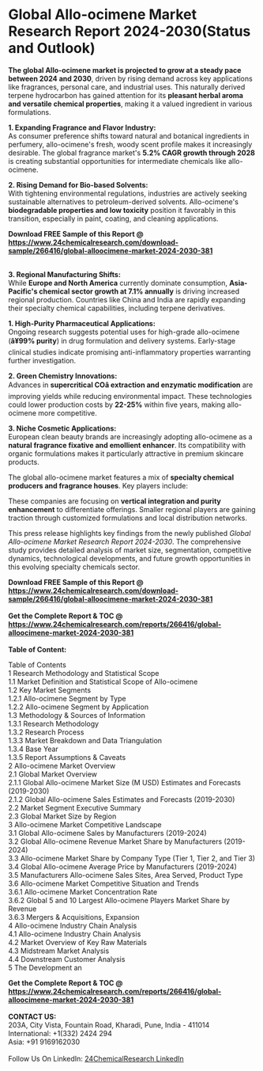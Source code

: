 <h1>Global Allo-ocimene Market Research Report 2024-2030(Status and Outlook)</h1><p><strong>The global Allo-ocimene market is projected to grow at a steady pace between 2024 and 2030</strong>, driven by rising demand across key applications like fragrances, personal care, and industrial uses. This naturally derived terpene hydrocarbon has gained attention for its <strong>pleasant herbal aroma and versatile chemical properties</strong>, making it a valued ingredient in various formulations.</p><p><strong>1. Expanding Fragrance and Flavor Industry:</strong><br>
As consumer preference shifts toward natural and botanical ingredients in perfumery, allo-ocimene's fresh, woody scent profile makes it increasingly desirable. The global fragrance market's <strong>5.2% CAGR growth through 2028</strong> is creating substantial opportunities for intermediate chemicals like allo-ocimene.</p><p><strong>2. Rising Demand for Bio-based Solvents:</strong><br>
With tightening environmental regulations, industries are actively seeking sustainable alternatives to petroleum-derived solvents. Allo-ocimene's <strong>biodegradable properties and low toxicity</strong> position it favorably in this transition, especially in paint, coating, and cleaning applications.</p><div><b>Download FREE Sample of this Report @ 
            <a href="https://www.24chemicalresearch.com/download-sample/266416/global-alloocimene-market-2024-2030-381">
            https://www.24chemicalresearch.com/download-sample/266416/global-alloocimene-market-2024-2030-381</a></b></div><br><p><strong>3. Regional Manufacturing Shifts:</strong><br>
While <strong>Europe and North America</strong> currently dominate consumption, <strong>Asia-Pacific's chemical sector growth at 7.1% annually</strong> is driving increased regional production. Countries like China and India are rapidly expanding their specialty chemical capabilities, including terpene derivatives.</p><p><strong>1. High-Purity Pharmaceutical Applications:</strong><br>
Ongoing research suggests potential uses for high-grade allo-ocimene (<strong>â¥99% purity</strong>) in drug formulation and delivery systems. Early-stage clinical studies indicate promising anti-inflammatory properties warranting further investigation.</p><p><strong>2. Green Chemistry Innovations:</strong><br>
Advances in <strong>supercritical COâ extraction and enzymatic modification</strong> are improving yields while reducing environmental impact. These technologies could lower production costs by <strong>22-25%</strong> within five years, making allo-ocimene more competitive.</p><p><strong>3. Niche Cosmetic Applications:</strong><br>
European clean beauty brands are increasingly adopting allo-ocimene as a <strong>natural fragrance fixative and emollient enhancer</strong>. Its compatibility with organic formulations makes it particularly attractive in premium skincare products.</p><p>The global allo-ocimene market features a mix of <strong>specialty chemical producers and fragrance houses</strong>. Key players include:</p><p>These companies are focusing on <strong>vertical integration and purity enhancement</strong> to differentiate offerings. Smaller regional players are gaining traction through customized formulations and local distribution networks.</p><p>This press release highlights key findings from the newly published <em>Global Allo-ocimene Market Research Report 2024-2030</em>. The comprehensive study provides detailed analysis of market size, segmentation, competitive dynamics, technological developments, and future growth opportunities in this evolving specialty chemicals sector.</p><div><b>Download FREE Sample of this Report @ 
            <a href="https://www.24chemicalresearch.com/download-sample/266416/global-alloocimene-market-2024-2030-381">
            https://www.24chemicalresearch.com/download-sample/266416/global-alloocimene-market-2024-2030-381</a></b></div><br><div><b>Get the Complete Report & TOC @ 
            <a href="https://www.24chemicalresearch.com/reports/266416/global-alloocimene-market-2024-2030-381">
            https://www.24chemicalresearch.com/reports/266416/global-alloocimene-market-2024-2030-381</a></b></div><br>
            <b>Table of Content:</b><p>Table of Contents<br />
1 Research Methodology and Statistical Scope<br />
1.1 Market Definition and Statistical Scope of Allo-ocimene<br />
1.2 Key Market Segments<br />
1.2.1 Allo-ocimene Segment by Type<br />
1.2.2 Allo-ocimene Segment by Application<br />
1.3 Methodology & Sources of Information<br />
1.3.1 Research Methodology<br />
1.3.2 Research Process<br />
1.3.3 Market Breakdown and Data Triangulation<br />
1.3.4 Base Year<br />
1.3.5 Report Assumptions & Caveats<br />
2 Allo-ocimene Market Overview<br />
2.1 Global Market Overview<br />
2.1.1 Global Allo-ocimene Market Size (M USD) Estimates and Forecasts (2019-2030)<br />
2.1.2 Global Allo-ocimene Sales Estimates and Forecasts (2019-2030)<br />
2.2 Market Segment Executive Summary<br />
2.3 Global Market Size by Region<br />
3 Allo-ocimene Market Competitive Landscape<br />
3.1 Global Allo-ocimene Sales by Manufacturers (2019-2024)<br />
3.2 Global Allo-ocimene Revenue Market Share by Manufacturers (2019-2024)<br />
3.3 Allo-ocimene Market Share by Company Type (Tier 1, Tier 2, and Tier 3)<br />
3.4 Global Allo-ocimene Average Price by Manufacturers (2019-2024)<br />
3.5 Manufacturers Allo-ocimene Sales Sites, Area Served, Product Type<br />
3.6 Allo-ocimene Market Competitive Situation and Trends<br />
3.6.1 Allo-ocimene Market Concentration Rate<br />
3.6.2 Global 5 and 10 Largest Allo-ocimene Players Market Share by Revenue<br />
3.6.3 Mergers & Acquisitions, Expansion<br />
4 Allo-ocimene Industry Chain Analysis<br />
4.1 Allo-ocimene Industry Chain Analysis<br />
4.2 Market Overview of Key Raw Materials<br />
4.3 Midstream Market Analysis<br />
4.4 Downstream Customer Analysis<br />
5 The Development an</p><div><b>Get the Complete Report & TOC @ 
            <a href="https://www.24chemicalresearch.com/reports/266416/global-alloocimene-market-2024-2030-381">
            https://www.24chemicalresearch.com/reports/266416/global-alloocimene-market-2024-2030-381</a></b></div><br><b>CONTACT US:</b><br>
            203A, City Vista, Fountain Road, Kharadi, Pune, India - 411014<br>
            International: +1(332) 2424 294<br>
            Asia: +91 9169162030 <br><br>
            Follow Us On LinkedIn: <a href="https://www.linkedin.com/company/24chemicalresearch/">24ChemicalResearch LinkedIn</a>